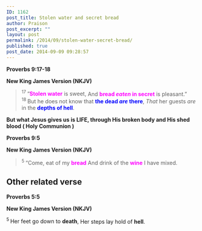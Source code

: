 ```yaml
---
ID: 1162
post_title: Stolen water and secret bread
author: Praison
post_excerpt: ""
layout: post
permalink: /2014/09/stolen-water-secret-bread/
published: true
post_date: 2014-09-09 09:28:57
---
```

<p class="passage-display"><strong><span class="passage-display-bcv">Proverbs 9:17-18</span></strong></p>
<p class="passage-display"><strong><span class="passage-display-version">New King James Version (NKJV)</span></strong></p>

<div class="poetry">
<blockquote>
<p class="line"><span id="en-NKJV-16656" class="text Prov-9-17"><sup class="versenum">17 </sup>“<span style="color: #ff00ff;"><strong>Stolen water</strong></span> is sweet,</span>
<span class="text Prov-9-17">And <span style="color: #ff00ff;"><strong>bread <i>eaten</i> in secret</strong></span> is pleasant.”</span>
<span id="en-NKJV-16657" class="text Prov-9-18"><sup class="versenum">18 </sup>But he does not know that <span style="color: #0000ff;"><strong>the dead <i>are</i> there</strong></span>,</span>
<span class="text Prov-9-18"><i>That</i> her guests <i>are</i> in the <span style="color: #0000ff;"><strong>depths of hell</strong></span>.</span></p>
</blockquote>
<p class="line"><strong>But what Jesus gives us is LIFE, through His broken body and His shed blood ( Holy Communion )</strong></p>
<p class="passage-display"><strong><span class="passage-display-bcv">Proverbs 9:5</span></strong></p>
<p class="passage-display"><strong><span class="passage-display-version">New King James Version (NKJV)</span></strong></p>

<div class="poetry">
<blockquote>
<p class="line"><span id="en-NKJV-16644" class="text Prov-9-5"><sup class="versenum">5 </sup>“Come, eat of my <span style="color: #ff00ff;"><strong>bread</strong></span></span>
<span class="text Prov-9-5">And drink of the <span style="color: #ff00ff;"><strong>wine</strong> </span>I have mixed.</span></p>
</blockquote>
<h2 class="line">Other related verse</h2>
<p class="passage-display"><strong><span class="passage-display-bcv">Proverbs 5:5</span></strong></p>
<p class="passage-display"><strong><span class="passage-display-version">New King James Version (NKJV)</span></strong></p>
<p class="line"><span id="en-NKJV-16523" class="text Prov-5-5"><sup class="versenum">5 </sup>Her feet go down to <strong>death</strong>,</span>
<span class="text Prov-5-5">Her steps lay hold of <strong>hell</strong>.</span></p>

</div>
</div>